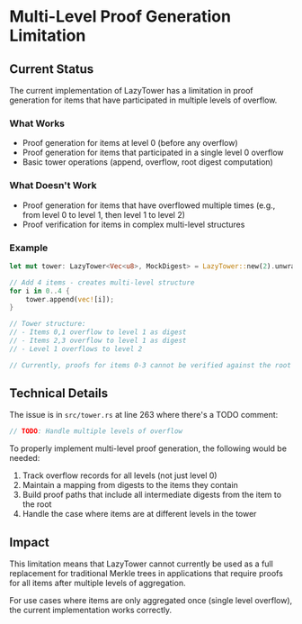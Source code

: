 # Multi-Level Proof Generation Limitation

## Current Status

The current implementation of LazyTower has a limitation in proof generation for items that have participated in multiple levels of overflow.

### What Works

- Proof generation for items at level 0 (before any overflow)
- Proof generation for items that participated in a single level 0 overflow
- Basic tower operations (append, overflow, root digest computation)

### What Doesn't Work

- Proof generation for items that have overflowed multiple times (e.g., from level 0 to level 1, then level 1 to level 2)
- Proof verification for items in complex multi-level structures

### Example

```rust
let mut tower: LazyTower<Vec<u8>, MockDigest> = LazyTower::new(2).unwrap();

// Add 4 items - creates multi-level structure
for i in 0..4 {
    tower.append(vec![i]);
}

// Tower structure:
// - Items 0,1 overflow to level 1 as digest
// - Items 2,3 overflow to level 1 as digest  
// - Level 1 overflows to level 2

// Currently, proofs for items 0-3 cannot be verified against the root at level 2
```

## Technical Details

The issue is in `src/tower.rs` at line 263 where there's a TODO comment:
```rust
// TODO: Handle multiple levels of overflow
```

To properly implement multi-level proof generation, the following would be needed:

1. Track overflow records for all levels (not just level 0)
2. Maintain a mapping from digests to the items they contain
3. Build proof paths that include all intermediate digests from the item to the root
4. Handle the case where items are at different levels in the tower

## Impact

This limitation means that LazyTower cannot currently be used as a full replacement for traditional Merkle trees in applications that require proofs for all items after multiple levels of aggregation.

For use cases where items are only aggregated once (single level overflow), the current implementation works correctly.